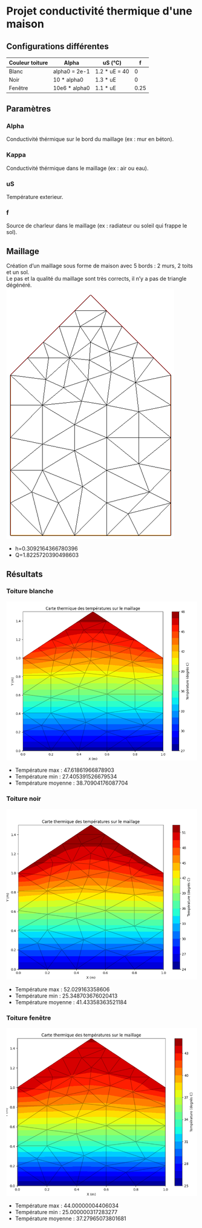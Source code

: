 # Projet conductivité thermique d'une maison

## Configurations différentes
| Couleur toiture | Alpha | uS (°C) | f |
|-|-|-|-|
| Blanc | alpha0 = 2e-1 | 1.2 * uE = 40 | 0 |
| Noir | 10 * alpha0 | 1.3 * uE | 0 |
| Fenêtre | 10e6 * alpha0 | 1.1 * uE | 0.25 |

## Paramètres
### Alpha
Conductivité thérmique sur le bord du maillage (ex : mur en béton).

### Kappa
Conductivité thérmique dans le maillage (ex : air ou eau).

### uS
Température exterieur.

### f
Source de charleur dans le maillage (ex : radiateur ou soleil qui frappe le sol).

## Maillage
Création d’un maillage sous forme de maison avec 5 bords : 2 murs, 2 toits et un sol. <br>
Le pas et la qualité du maillage sont très corrects, il n’y a pas de triangle dégénéré. <bR>
![image](/images/millage.png)
- h=0.3092164366780396
- Q=1.8225720390498603

## Résultats
### Toiture blanche
![image](/images/toit_blanc.png)
- Température max : 47.61861966878903
- Température min : 27.405391526679534
- Température moyenne : 38.70904176087704

### Toiture noir
![image](/images/toit_noir.png)
- Température max : 52.029163358606
- Température min : 25.348703676020413
- Température moyenne : 41.43358363521184

### Toiture fenêtre
![image](/images/toit_vitre.png)
- Température max : 44.00000004406034
- Température min : 25.000000317283277
- Température moyenne : 37.27965073801681
